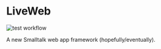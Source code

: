 # LiveWeb

![test workflow](https://github.com/tatut/LiveWeb/actions/workflows/test.yml/badge.svg)

A new Smalltalk web app framework (hopefully/eventually).